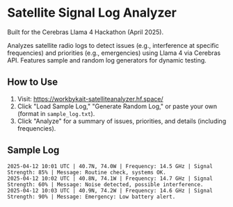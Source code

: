# Satellite Signal Log Analyzer
Built for the Cerebras Llama 4 Hackathon (April 2025).

Analyzes satellite radio logs to detect issues (e.g., interference at specific frequencies) and priorities (e.g., emergencies) using Llama 4 via Cerebras API. Features sample and random log generators for dynamic testing.

## How to Use
1. Visit: https://workbykait-satelliteanalyzer.hf.space/
2. Click "Load Sample Log," "Generate Random Log," or paste your own (format in `sample_log.txt`).
3. Click "Analyze" for a summary of issues, priorities, and details (including frequencies).

## Sample Log
```text
2025-04-12 10:01 UTC | 40.7N, 74.0W | Frequency: 14.5 GHz | Signal Strength: 85% | Message: Routine check, systems OK.
2025-04-12 10:02 UTC | 40.8N, 74.1W | Frequency: 14.7 GHz | Signal Strength: 60% | Message: Noise detected, possible interference.
2025-04-12 10:03 UTC | 40.9N, 74.2W | Frequency: 14.6 GHz | Signal Strength: 90% | Message: Emergency: Low battery alert.
